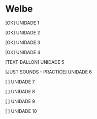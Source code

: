 Welbe
=====

[OK] UNIDADE 1

[OK] UNIDADE 2

[OK] UNIDADE 3

[OK] UNIDADE 4

[TEXT-BALLON] UNIDADE 5

[JUST SOUNDS - PRACTICE] UNIDADE 6

[  ] UNIDADE 7

[  ] UNIDADE 8

[  ] UNIDADE 9

[  ] UNIDADE 10
